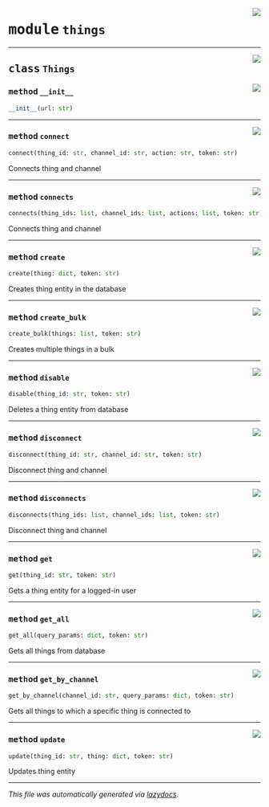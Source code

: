 <!-- markdownlint-disable -->

<a href="https://github.com/mainflux/sdk-py/blob/main/mainflux/things.py#L0"><img align="right" style="float:right;" src="https://img.shields.io/badge/-source-cccccc?style=flat-square"></a>

# <kbd>module</kbd> `things`






---

<a href="https://github.com/mainflux/sdk-py/blob/main/mainflux/things.py#L8"><img align="right" style="float:right;" src="https://img.shields.io/badge/-source-cccccc?style=flat-square"></a>

## <kbd>class</kbd> `Things`




<a href="https://github.com/mainflux/sdk-py/blob/main/mainflux/things.py#L14"><img align="right" style="float:right;" src="https://img.shields.io/badge/-source-cccccc?style=flat-square"></a>

### <kbd>method</kbd> `__init__`

```python
__init__(url: str)
```








---

<a href="https://github.com/mainflux/sdk-py/blob/main/mainflux/things.py#L166"><img align="right" style="float:right;" src="https://img.shields.io/badge/-source-cccccc?style=flat-square"></a>

### <kbd>method</kbd> `connect`

```python
connect(thing_id: str, channel_id: str, action: str, token: str)
```

Connects thing and channel 

---

<a href="https://github.com/mainflux/sdk-py/blob/main/mainflux/things.py#L130"><img align="right" style="float:right;" src="https://img.shields.io/badge/-source-cccccc?style=flat-square"></a>

### <kbd>method</kbd> `connects`

```python
connects(thing_ids: list, channel_ids: list, actions: list, token: str)
```

Connects thing and channel 

---

<a href="https://github.com/mainflux/sdk-py/blob/main/mainflux/things.py#L17"><img align="right" style="float:right;" src="https://img.shields.io/badge/-source-cccccc?style=flat-square"></a>

### <kbd>method</kbd> `create`

```python
create(thing: dict, token: str)
```

Creates thing entity in the database 

---

<a href="https://github.com/mainflux/sdk-py/blob/main/mainflux/things.py#L34"><img align="right" style="float:right;" src="https://img.shields.io/badge/-source-cccccc?style=flat-square"></a>

### <kbd>method</kbd> `create_bulk`

```python
create_bulk(things: list, token: str)
```

Creates multiple things in a bulk 

---

<a href="https://github.com/mainflux/sdk-py/blob/main/mainflux/things.py#L116"><img align="right" style="float:right;" src="https://img.shields.io/badge/-source-cccccc?style=flat-square"></a>

### <kbd>method</kbd> `disable`

```python
disable(thing_id: str, token: str)
```

Deletes a thing entity from database 

---

<a href="https://github.com/mainflux/sdk-py/blob/main/mainflux/things.py#L185"><img align="right" style="float:right;" src="https://img.shields.io/badge/-source-cccccc?style=flat-square"></a>

### <kbd>method</kbd> `disconnect`

```python
disconnect(thing_id: str, channel_id: str, token: str)
```

Disconnect thing and channel 

---

<a href="https://github.com/mainflux/sdk-py/blob/main/mainflux/things.py#L149"><img align="right" style="float:right;" src="https://img.shields.io/badge/-source-cccccc?style=flat-square"></a>

### <kbd>method</kbd> `disconnects`

```python
disconnects(thing_ids: list, channel_ids: list, token: str)
```

Disconnect thing and channel 

---

<a href="https://github.com/mainflux/sdk-py/blob/main/mainflux/things.py#L51"><img align="right" style="float:right;" src="https://img.shields.io/badge/-source-cccccc?style=flat-square"></a>

### <kbd>method</kbd> `get`

```python
get(thing_id: str, token: str)
```

Gets a thing entity for a logged-in user 

---

<a href="https://github.com/mainflux/sdk-py/blob/main/mainflux/things.py#L67"><img align="right" style="float:right;" src="https://img.shields.io/badge/-source-cccccc?style=flat-square"></a>

### <kbd>method</kbd> `get_all`

```python
get_all(query_params: dict, token: str)
```

Gets all things from database 

---

<a href="https://github.com/mainflux/sdk-py/blob/main/mainflux/things.py#L84"><img align="right" style="float:right;" src="https://img.shields.io/badge/-source-cccccc?style=flat-square"></a>

### <kbd>method</kbd> `get_by_channel`

```python
get_by_channel(channel_id: str, query_params: dict, token: str)
```

Gets all things to which a specific thing is connected to 

---

<a href="https://github.com/mainflux/sdk-py/blob/main/mainflux/things.py#L101"><img align="right" style="float:right;" src="https://img.shields.io/badge/-source-cccccc?style=flat-square"></a>

### <kbd>method</kbd> `update`

```python
update(thing_id: str, thing: dict, token: str)
```

Updates thing entity 




---

_This file was automatically generated via [lazydocs](https://github.com/ml-tooling/lazydocs)._
